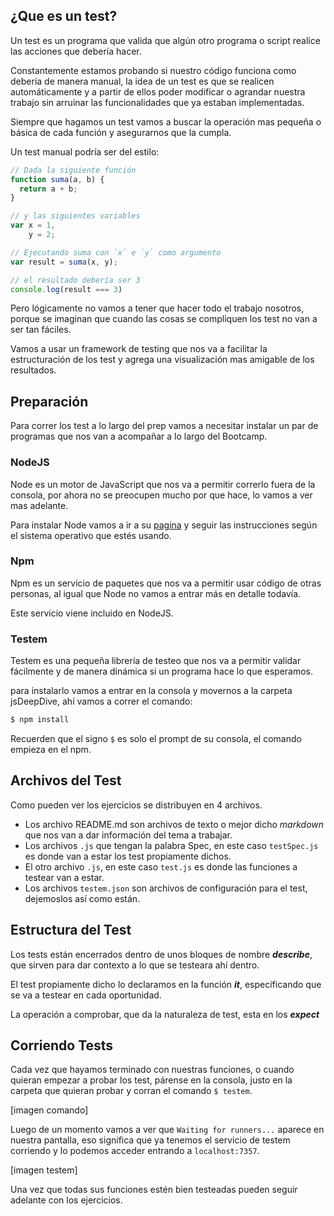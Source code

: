 ## ¿Que es un test?

Un test es un programa que valida que algún otro programa o script realice las acciones que debería hacer.

Constantemente estamos probando si nuestro código funciona como debería de manera manual, la idea de un test es que se realicen automáticamente y a partir de ellos poder modificar o agrandar nuestra trabajo sin arruinar las funcionalidades que ya estaban implementadas.

Siempre que hagamos un test vamos a buscar la operación mas pequeña o básica de cada función y asegurarnos que la cumpla.

Un test manual podría ser del estilo:

``` javascript
// Dada la siguiente función
function suma(a, b) {
  return a + b;
}

// y las siguientes variables
var x = 1,
    y = 2;

// Ejecutando suma con `x` e `y` como argumento
var result = suma(x, y);

// el resultado debería ser 3
console.log(result === 3)
```

Pero lógicamente no vamos a tener que hacer todo el trabajo nosotros, porque se imaginan que cuando las cosas se compliquen los test no van a ser tan fáciles.

Vamos a usar un framework de testing que nos va a facilitar la estructuración de los test y agrega una visualización mas amigable de los resultados.

## Preparación

Para correr los test a lo largo del prep vamos a necesitar instalar un par de programas que nos van a acompañar a lo largo del Bootcamp.

### NodeJS

Node es un motor de JavaScript que nos va a permitir correrlo fuera de la consola, por ahora no se preocupen mucho por que hace, lo vamos a ver mas adelante.

Para instalar Node vamos a ir a su [pagina](https://nodejs.org/en/) y seguir las instrucciones según el sistema operativo que estés usando.

### Npm

Npm es un servicio de paquetes que nos va a permitir usar código de otras personas, al igual que Node no vamos a entrar más en detalle todavía.

Este servicio viene incluido en NodeJS.

### Testem

Testem es una pequeña librería de testeo que nos va a permitir validar fácilmente y de manera dinámica si un programa hace lo que esperamos.

para instalarlo vamos a entrar en la consola y movernos a la carpeta jsDeepDive, ahí vamos a correr el comando:

``` bash
$ npm install
```

Recuerden que el signo `$` es solo el prompt de su consola, el comando empieza en el npm.

## Archivos del Test

Como pueden ver los ejercicios se distribuyen en 4 archivos.

* Los archivo README.md son archivos de texto o mejor dicho _markdown_ que nos van a dar información del tema a trabajar.
* Los archivos `.js` que tengan la palabra Spec, en este caso `testSpec.js` es donde van a estar los test propiamente dichos.
* El otro archivo `.js`, en este caso `test.js` es donde las funciones a testear van a estar.
* Los archivos `testem.json` son archivos de configuración para el test, dejemoslos así como están.

## Estructura del Test

Los tests están encerrados dentro de unos bloques de nombre __*describe*__, que sirven para dar contexto a lo que se testeara ahí dentro.

El test propiamente dicho lo declaramos en la función __*it*__, especificando que se va a testear en cada oportunidad.

La operación a comprobar, que da la naturaleza de test, esta en los __*expect*__

## Corriendo Tests

Cada vez que hayamos terminado con nuestras funciones, o cuando quieran empezar a probar los test, párense en la consola, justo en la carpeta que quieran probar y corran el comando `$ testem`.

[imagen comando]

Luego de un momento vamos a ver que `Waiting for runners...` aparece en nuestra pantalla, eso significa que ya tenemos el servicio de testem corriendo y lo podemos acceder entrando a `localhost:7357`. 

[imagen testem]

Una vez que todas sus funciones estén bien testeadas pueden seguir adelante con los ejercicios.
